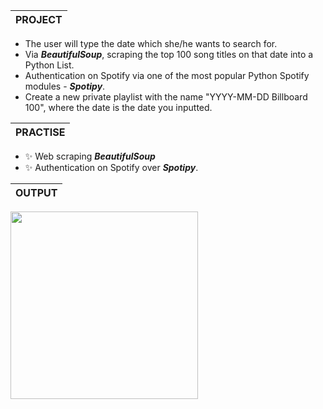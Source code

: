 |**PROJECT**|
|---|
- The user will type the date which she/he wants to search for. 
- Via ***BeautifulSoup***, scraping the top 100 song titles on that date into a Python List.
- Authentication on Spotify via one of the most popular Python Spotify modules - ***Spotipy***.
- Create a new private playlist with the name "YYYY-MM-DD Billboard 100", where the date is the date you inputted.

|**PRACTISE**|
|---|
- ✨ Web scraping ***BeautifulSoup***
- ✨ Authentication on Spotify over ***Spotipy***.


|**OUTPUT**|
|---|

<img src="https://github.com/fly-pixie/100-Days-of-Code-Python/assets/65401609/65c14687-c25c-4b4a-b112-c725b35edc60" width="300" height="300">
